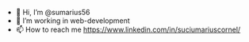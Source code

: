 - 👋 Hi, I’m @sumarius56
- 👀 I’m working in web-development
- 📫 How to reach me  https://www.linkedin.com/in/suciumariuscornel/

<!---
sumarius56/sumarius56 is a ✨ special ✨ repository because its `README.md` (this file) appears on your GitHub profile.
You can click the Preview link to take a look at your changes.
--->

